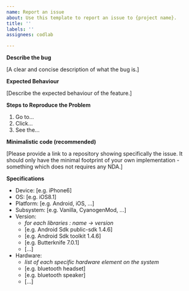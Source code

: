 ```yaml
---
name: Report an issue
about: Use this template to report an issue to {project name}.
title: ''
labels: ''
assignees: codlab

---
```


**Describe the bug**

[A clear and concise description of what the bug is.]


**Expected Behaviour**

[Describe the expected behaviour of the feature.]

**Steps to Reproduce the Problem**

  1. Go to...
  2. Click...
  3. See the...

**Minimalistic code (recommended)**

[Please provide a link to a repository showing specifically the issue. It should only have the minimal footprint of your own implementation - something which does not requires any NDA.]

**Specifications**

  - Device: [e.g. iPhone6]
  - OS: [e.g. iOS8.1]
  - Platform: [e.g. Android, iOS, ...]
  - Subsystem: [e.g. Vanilla, CyanogenMod, ...]
  - Version:
    - _for each libraries : name -> version_
    - [e.g. Android Sdk public-sdk 1.4.6]
    - [e.g. Android Sdk toolkit 1.4.6]
    - [e.g. Butterknife 7.0.1]
    - [...]
  - Hardware:
    - _list of each specific hardware element on the system_
    - [e.g. bluetooth headset]
    - [e.g. bluetooth speaker]
    - [...]
